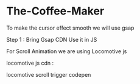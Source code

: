 # The-Coffee-Maker

To make the cursor effect smooth we will use gsap 

Step 1 : Bring Gsap CDN
Use it in JS

For Scroll Animation we are using Locomotive js 

locomotive js cdn : 

locomotive scroll trigger codepen

